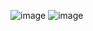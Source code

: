 ![image](https://user-images.githubusercontent.com/48497063/80918375-8371c380-8d5c-11ea-94d1-f0df2f80522a.png)
![image](https://user-images.githubusercontent.com/48497063/80918439-d0559a00-8d5c-11ea-904d-fb28a95444b3.png)
